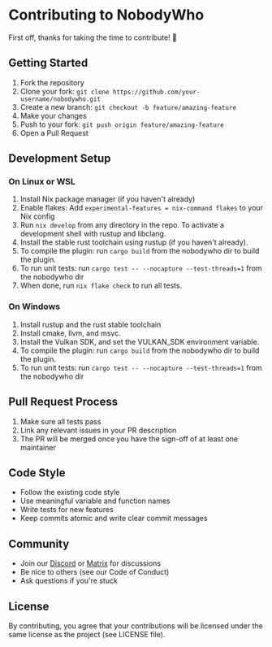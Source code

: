 # Contributing to NobodyWho

First off, thanks for taking the time to contribute! 🎉

## Getting Started

1. Fork the repository
2. Clone your fork: `git clone https://github.com/your-username/nobodywho.git`
3. Create a new branch: `git checkout -b feature/amazing-feature`
4. Make your changes
5. Push to your fork: `git push origin feature/amazing-feature`
6. Open a Pull Request

## Development Setup

### On Linux or WSL

1. Install Nix package manager (if you haven't already)
2. Enable flakes: Add `experimental-features = nix-command flakes` to your Nix config
3. Run `nix develop` from any directory in the repo. To activate a development shell with rustup and libclang.
4. Install the stable rust toolchain using rustup (if you haven't already).
5. To compile the plugin: run `cargo build` from the nobodywho dir to build the plugin.
6. To run unit tests: run `cargo test -- --nocapture --test-threads=1` from the nobodywho dir
7. When done, run `nix flake check` to run all tests.

### On Windows

1. Install rustup and the rust stable toolchain
2. Install cmake, llvm, and msvc.
3. Install the Vulkan SDK, and set the VULKAN_SDK environment variable.
4. To compile the plugin: run `cargo build` from the nobodywho dir to build the plugin.
5. To run unit tests: run `cargo test -- --nocapture --test-threads=1` from the nobodywho dir

## Pull Request Process

1. Make sure all tests pass
2. Link any relevant issues in your PR description
3. The PR will be merged once you have the sign-off of at least one maintainer

## Code Style

- Follow the existing code style
- Use meaningful variable and function names
- Write tests for new features
- Keep commits atomic and write clear commit messages

## Community

- Join our [Discord](https://discord.gg/qhaMc2qCYB) or [Matrix](https://matrix.to/#/#nobodywho:matrix.org) for discussions
- Be nice to others (see our Code of Conduct)
- Ask questions if you're stuck

## License

By contributing, you agree that your contributions will be licensed under the same license as the project (see LICENSE file). 
